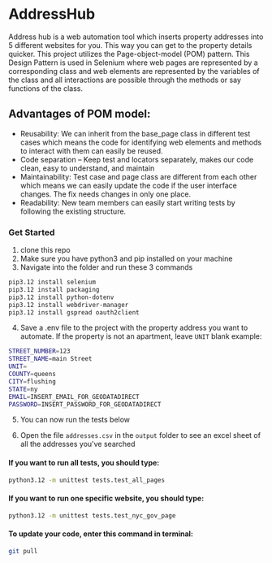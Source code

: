 # AddressHub

Address hub is a web automation tool which inserts property addresses into 5 different websites for you. This way you can get to the property details quicker. This project utilizes the Page-object-model (POM) pattern. This Design Pattern is used in Selenium where web pages are represented by a corresponding class and web elements are represented by the variables of the class and all interactions are possible through the methods or say functions of the class.

## Advantages of POM model:

* Reusability: We can inherit from the base_page class in different test cases which means the code for identifying web elements and methods to interact with them can easily be reused.
* Code separation – Keep test and locators separately, makes our code clean, easy to understand, and maintain
* Maintainability: Test case and page class are different from each other which means we can easily update the code if the user interface changes. The fix needs changes in only one place.
* Readability: New team members can easily start writing tests by following the existing structure.

### Get Started
1. clone this repo
2. Make sure you have python3 and pip installed on your machine
3. Navigate into the folder and run these 3 commands
```sh
pip3.12 install selenium
pip3.12 install packaging
pip3.12 install python-dotenv
pip3.12 install webdriver-manager
pip3.12 install gspread oauth2client
```
4. Save a .env file to the project with the property address you want to automate. If the property is not an apartment, leave `UNIT` blank example:
```sh
STREET_NUMBER=123
STREET_NAME=main Street
UNIT=
COUNTY=queens
CITY=flushing
STATE=ny
EMAIL=INSERT_EMAIL_FOR_GEODATADIRECT
PASSWORD=INSERT_PASSWORD_FOR_GEODATADIRECT
```
5. You can now run the tests below

6. Open the file ```addresses.csv``` in the ```output``` folder to see an excel sheet of all the addresses you've searched

#### If you want to run all tests, you should type: 
```sh
python3.12 -m unittest tests.test_all_pages 
```

#### If you want to run one specific website, you should type: 
```sh
python3.12 -m unittest tests.test_nyc_gov_page
```

#### To update your code, enter this command in terminal:
```sh
git pull
```

